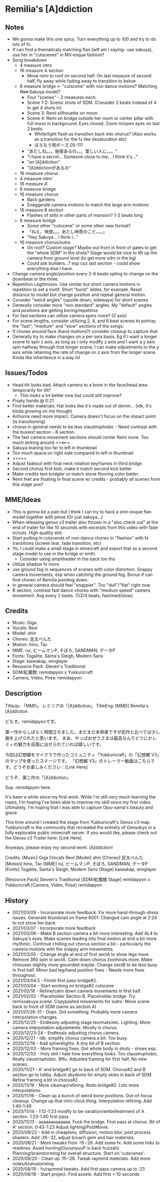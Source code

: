 # Remilia's [A]ddiction 

## Notes
- We gonna make this one spicy. Turn everything up to 100 and try to do lots of fx.
- If can find a thematicaly matching flan (wtf am I saying- use sakuya), use her in "cutscenes" in MV-esque fashion?
- Song breakdown
	- 4 measure intro
	- 16 measure A section
		- Move remi to roof on second half. On last measure of second half, fly away while fading away to transition to below
	- 8 measure bridge <- "cutscene" with non dance motions? Matching F̶l̶a̶n̶ Sakuya model?
		- Four "scenes" - 2 measures each.
		- Scene 1-2: Scenic shots of SDM. (Consider 2 beats instead of 4 to get 4 shots in)
		- Scene 3: Remi sillhouette on moon
		- Scene 4: Remi on bridge outside her room or center pillar with full moon in background. Eyes closed. Zoom in/open eyes on last 2 beats.
			- White/light flash as transition back into chorus? (Also works as a transition for the fx like desaturation etc)
			- ぽろなう用ポーズ 05-11?
		- "あたしね。。。秘密あるの。。。愛しい人に。。。"
		- "I have a secret... Someone close to me... I think it's..."
		- "an [A]ddiction"
		- "[A]ddictionがあるの"
	- 16 measure chorus
	- 4 measure intro'
	- 16 measure A'
	- 8 measure bridge
	- 16 measure chorus
		- Back gardens
		- Exaggerate camera motions to match the large arm motions
	- 16 measure B section
		- Flashes of stills in other parts of mansion? 1-2 beats long
	- 8 measure bridge
		- Some other "cutscene" or some other new format?
		- 「ねえ、咲夜。。。あたし咲夜のこと。。。」
		- "Hey Sakuya... I think I..."
	- 16 measure chorus/outro
		- On roof? Custom stage? Maybe out front in front of gates to get the "whole SDM" in the shots? Stage would be nice to lift up the camera from ground level (to get more sdm in the bg)
		- Could ask builders...? esp cuz last section - could show everything else I have.
- Change camera angle/position every 2-6 beats opting to change on the downbeat or the three.
- Repetition Legitimizes. Use similar but short camera motions in repetition to set a motif. Short "burst" slides, for example. Reset distance to model but change position and repeat general motion.
- Consider "weird angles" (upside down, sideways) for short scenes 
- Generally consider more "non standard" angles. My "default" angles and positions are getting boring/repetitive.
- For fast sections can utilize camera spins more? (Z axis)
- For scene lengths, consider utilizing 2, 4, and 6 beat scenes to portray the "fast", "medium" and "slow" sections of the songs.
- If choreo around face (hand motions?) consider closeup to capture that
- Generally try to make changes on a per-axis basis. Eg if I want a longer scene to spin z axis, as long as I only modify z axis and I want a y axis spin halfway through that longer scene, I can make adjustments to the y axis while retaining the rate of change on z axis from the longer scene. Kinda like inheritence in a way lol

## Issues/Todos
- Head tilt looks bad. Attach camera to a bone in the face/head area temporarily for tilt?
	- This looks a lot better now but could still improve?
- Floaty hands @ 0:21
- Find better materials. Hat looks like it's made out of denim... (idk, it's kinda growing on me though)
- Airhorns need more impact. Camera doesn't focus on the impact point (is transitioning)
- chorus in general needs to be less claustrophobic - Need contrast with the busiest section - B section.
- The fast camera movement sections should center Remi more. Too much jerking around <<<===
- Sakuya leaning too far to left in thumbnail
- Too much space on right side compared to left in thumbnail 
- =====
- Adjust fadeout with final neck rotation keyframes in third bridge
- Second chorus first kick, make it match second kick better
- Make credits text bridgter or match stone flooring color better.
- Remi feet are floating in final scene w/ credits - probably all scenes from this stage pos?
 
## MME/Ideas
- This is gonna be a pain but I think I can try to hack a shin-esque flan model together with pmxe (Or just sakuya...)
- When releasing genso v3 trailer also thrown in a "also check out" at the end of trailer for like 10 seconds with excerpts from this video with fade in/outs. High quality shit.
- Start putting in cutscenes of non-dance choreo in "flashes" with fx transitions (screen tear, fade transition, etc)
- Yo, I could make a small stage in minecraft and export that as a second stage model to use in the bridge or smth.
	- Consider using ampitheater in the back too tho
- Utilize shadow fx more
- use ground fog in sequences of scenes with color distortion. Snappy camera movements, esp when catching the ground fog. Bonus if can find choreo of Remilia pointing down.
- In general camera should feel "snappier". Too "dull"/"flat" right now
- B section, contrast fast dance choreo with "medium speed" camera movement. Avg every 2 beats. (1/2/4 beats, fast/med/slow)

## Credits
- Music: Giga
- Vocals: Reol
- Model: shin
- Choreo: 足太ぺんた
- Motion: hino, Tac
- MME: rui, ビームマンP, そぼろ, SANDMAN, データP
- Fonts: Togalite, Santa's Sleigh, Modern Sans
- Stage: kaiwakap, winglayer
- Resource Pack: Steven's Traditional
- SDM/紅魔館: remidapyon x Yukkuricraft
- Camera, Video, Pose: remidapyon

## Description
TitleJp: 「MMD」 レミリアの「[A]ddiction」
TitleEng: [MMD] Remilia's [A]ddiction

どもす。remidapyonです。

第一作からしばらく時間立ちました。まだまだ未熟者ですが前作と比べては少し腕を上げられたと思います。
まあ、やっぱおぜうさまは最高なんでどうにかレミィの魅力を前面に出せられていれば嬉しいです。

今回は幻想郷をマイクラで作ったコミュニティ「Yukkuricraft」の「幻想郷 V3」のマップを使ったステージです。
「幻想郷 V3」のトレーラー動画はこちらです。どうぞお楽しみください：[Link Here]

どうぞ、第二作の「[A]ddiction」


Sup. remidapyon here.

It's been a while since my first work. While I'm still very much learning the ropes, I'm hoping I've been able to improve my skill since my first video.
Ultimately, I'm hoping that I was able to capture Ojou-sama's beauty and grace. 

This time around I created the stage from Yukkuricraft's Genso v3 map. Yukkuricraft is the community that recreated the entirety of Gensokyo in a fully explorable public minecraft server.
If you would like, please check out the Genso v3 Trailer here: [Link Here]

Anyways, please enjoy my second work: [A]ddiction!

Credits:
[Music] Giga
[Vocals Reol
[Model] shin
[Choreo] 足太ぺんた
[Motion] hino, Tac
[MME] rui, ビームマンP, そぼろ, SANDMAN, データP
[Fonts] Togalite, Santa's Sleigh, Modern Sans
[Stage] kaiwakap, winglayer

[Resource Pack] Steven's Traditional
[SDM/紅魔館 Stage] remidapyon x Yukkuricraft
[Camera, Video, Pose] remidapyon


## History 
- 2021/03/09 - Incorporate more feedback. Fix more hand-through-dress issues. Generate thumbnail on frame 6001. Changed cam angle at 2:24 to not show her back.
- 2021/03/07 - Incorporate more feedback
- 2021/03/06 - Make B section camera a bit more interesting. Add AL4 to Sakuya's eyes. Make scenes leading into final motion at end a bit more rhythmic. Continue chilling out chorus section a bit - particularly the camera motions with the snappy arm movements.
- 2021/03/05 - Change angle at end of first sectA to show legs more. Remove 360 spin in sectA. Calm down chorus zoomouts more. Make choruses slightly more grounded maybe. Change sectB to be less busy in first half. Minor bad leg/hand position fixes - Needs more fixes throughout.
- 2021/03/04.5 - Finish first pass bridge#2. 
- 2021/03/04 - Start working on bridge#2 cutscene
- 2021/02/16 - Refine/calm down camera movements in first half.
- 2021/02/02 - Placeholder Section B. Placeholder bridge. Try remixsakuya scene. Copypasted movements for outro. Move scene back to front of SDM (same as section A)
- 2021/01/26-31 - Oops. Did something. Probably more camera interpolation changes.
- 2020/12/25 - Endlessly adjusting stage tex/mats/etc. Lighting. More camera interpolation adjustments. Mostly in chorus.
- 2020/12/23-24 - Endlessly adjusting chorus camera.
- 2020/12/21 - Idk, simplify chorus camera a bit. Too busy.
- 2020/12/18 - Add spherelights. A tiny bit of B section.
- 2020/12/03 - More framing fixes. Get whole body in shots - shoes esp.  
- 2020/12/02 - Holy shit I hate how everything looks. Too claustrophobic. Really claustrophobic. Btfu. Adjusted framing for first half. No new scenes.
- 2020/11/21 - A' and bridge#2 go to back of SDM. Chorus#2 and B section go to lobby. Adjust skydome for empty skies in back of SDM. Refine framing a bit in chorus#2.
- 2020/11/19 - More cleanup/refining. Redo bridge#2. Lots more interpolations.
- 2020/11/16 - Clean up a bunch of weird bone positions. Out-of-focus cleanup. Change up that intro clock thing. Interpolation refining. Add 1:40-1:49
- 2020/11/14 - 1:12-1:23 modify to be variation/embelleshment of A section. 1:23-1:40 first pass.
- 2020/11/13 - aaaaaaaaaaaaa. Fuck the bridge. First pass at chorus. Bit of A' section. 0:43-1:23 Adjust lighting/PostMovie.
- 2020/08/22 - Add in cheaplens, diffusion, motion blur, post process shaders. Add :26-:32, adjust broach gem and hair materials.
- 2020/08/21 - More tweaks from :15-:26. Add some fx. Add some links to readmes. Asset hunting(GyuunyuuP is back huzzah). Planning/brainstorming for overall structure. Start on 'cutscenes'. 
- 2020/08/20 - Clean up :15-:26. Tweak raymmd materials. Add more notes/brainstorming.
- 2020/08/19 - fx/raymmd tweaks. Add first pass camera up to :23
- 2020/08/18 - Start project. Find assets. Add first ~:10 seconds